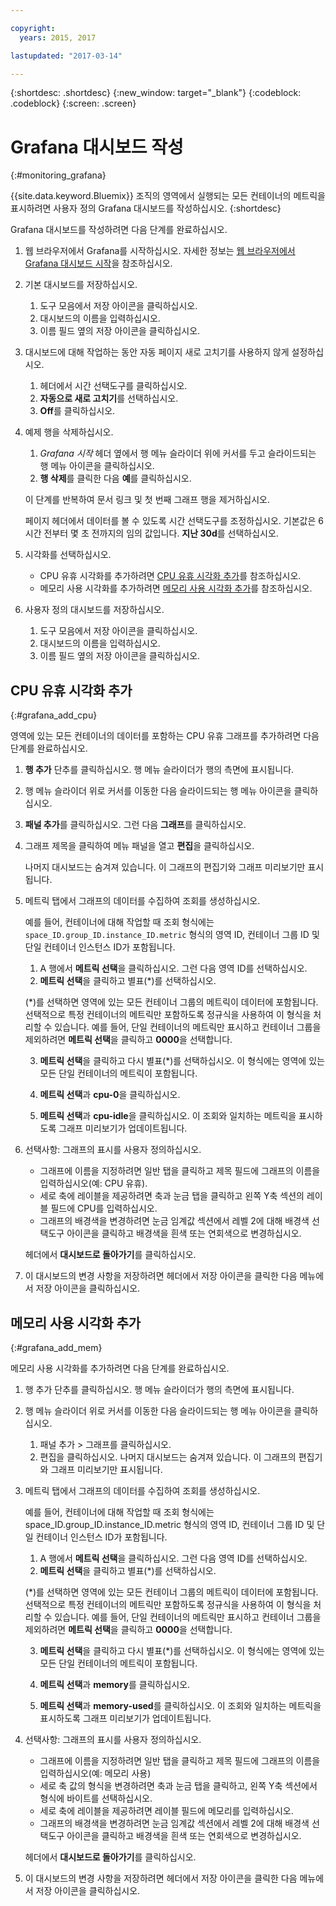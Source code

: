 ```yaml
---

copyright:
  years: 2015, 2017

lastupdated: "2017-03-14"

---
```



{:shortdesc: .shortdesc}
{:new_window: target="_blank"}
{:codeblock: .codeblock}
{:screen: .screen}

# Grafana 대시보드 작성
{:#monitoring_grafana}

{{site.data.keyword.Bluemix}} 조직의 영역에서 실행되는 모든 컨테이너의 메트릭을 표시하려면 사용자 정의 Grafana 대시보드를 작성하십시오.
{:shortdesc}

Grafana 대시보드를 작성하려면 다음 단계를 완료하십시오.

1. 웹 브라우저에서 Grafana를 시작하십시오. 자세한 정보는 [웹 브라우저에서 Grafana 대시보드 시작](monitoring_analyzing_metrics_grafana.html#launch_grafana_from_browser)을 참조하십시오.

2. 기본 대시보드를 저장하십시오.

    1. 도구 모음에서 저장 아이콘을 클릭하십시오. 
    2. 대시보드의 이름을 입력하십시오. 
    3. 이름 필드 옆의 저장 아이콘을 클릭하십시오.
   
3. 대시보드에 대해 작업하는 동안 자동 페이지 새로 고치기를 사용하지 않게 설정하십시오. 

    1. 헤더에서 시간 선택도구를 클릭하십시오.
    2. **자동으로 새로 고치기**를 선택하십시오.
    3. **Off**를 클릭하십시오.
 
 5. 예제 행을 삭제하십시오.
 
     1. *Grafana 시작* 헤더 옆에서 행 메뉴 슬라이더 위에 커서를 두고 슬라이드되는 행 메뉴 아이콘을 클릭하십시오.
     2. **행 삭제**를 클릭한 다음 **예**를 클릭하십시오.
     
     이 단계를 반복하여 문서 링크 및 첫 번째 그래프 행을 제거하십시오. 
     
     페이지 헤더에서 데이터를 볼 수 있도록 시간 선택도구를 조정하십시오. 기본값은 6시간 전부터 몇 초 전까지의 임의 값입니다. **지난 30d**를 선택하십시오.
     
6. 시각화를 선택하십시오.

    * CPU 유휴 시각화를 추가하려면 [CPU 유휴 시각화 추가](monitoring_grafana.html#grafana_add_cpu)를 참조하십시오.
    * 메모리 사용 시각화를 추가하려면 [메모리 사용 시각화 추가](monitoring_grafana.html#grafana_add_mem)를 참조하십시오.
        
7. 사용자 정의 대시보드를 저장하십시오.

    1. 도구 모음에서 저장 아이콘을 클릭하십시오. 
    2. 대시보드의 이름을 입력하십시오. 
    3. 이름 필드 옆의 저장 아이콘을 클릭하십시오.
    

## CPU 유휴 시각화 추가
{:#grafana_add_cpu}

영역에 있는 모든 컨테이너의 데이터를 포함하는 CPU 유휴 그래프를 추가하려면 다음 단계를 완료하십시오.

1. **행 추가** 단추를 클릭하십시오. 행 메뉴 슬라이더가 행의 측면에 표시됩니다.
    
2. 행 메뉴 슬라이더 위로 커서를 이동한 다음 슬라이드되는 행 메뉴 아이콘을 클릭하십시오.

3. **패널 추가**를 클릭하십시오. 그런 다음 **그래프**를 클릭하십시오.

4. 그래프 제목을 클릭하여 메뉴 패널을 열고 **편집**을 클릭하십시오. 

    나머지 대시보드는 숨겨져 있습니다. 이 그래프의 편집기와 그래프 미리보기만 표시됩니다.
    
5. 메트릭 탭에서 그래프의 데이터를 수집하여 조회를 생성하십시오. 

    예를 들어, 컨테이너에 대해 작업할 때 조회 형식에는 `space_ID.group_ID.instance_ID.metric` 형식의 영역 ID, 컨테이너 그룹 ID 및 단일 컨테이너 인스턴스 ID가 포함됩니다.
        
    1. A 행에서 **메트릭 선택**을 클릭하십시오. 그런 다음 영역 ID를 선택하십시오.
    2. **메트릭 선택**을 클릭하고 별표(\*)를 선택하십시오.
    
    (\*)를 선택하면 영역에 있는 모든 컨테이너 그룹의 메트릭이 데이터에 포함됩니다. 선택적으로 특정 컨테이너의 메트릭만 포함하도록 정규식을 사용하여 이 형식을 처리할 수 있습니다. 예를 들어, 단일 컨테이너의 메트릭만 표시하고 컨테이너 그룹을 제외하려면 **메트릭 선택**을 클릭하고 **0000**을 선택합니다.
        
    3. **메트릭 선택**을 클릭하고 다시 별표(\*)를 선택하십시오. 이 형식에는 영역에 있는 모든 단일 컨테이너의 메트릭이 포함됩니다.
        
    4. **메트릭 선택**과 **cpu-0**을 클릭하십시오.
        
    5. **메트릭 선택**과 **cpu-idle**을 클릭하십시오. 이 조회와 일치하는 메트릭을 표시하도록 그래프 미리보기가 업데이트됩니다.
    
6. 선택사항: 그래프의 표시를 사용자 정의하십시오.
    
    * 그래프에 이름을 지정하려면 일반 탭을 클릭하고 제목 필드에 그래프의 이름을 입력하십시오(예: CPU 유휴).
    * 세로 축에 레이블을 제공하려면 축과 눈금 탭을 클릭하고 왼쪽 Y축 섹션의 레이블 필드에 CPU를 입력하십시오.
    * 그래프의 배경색을 변경하려면 눈금 임계값 섹션에서 레벨 2에 대해 배경색 선택도구 아이콘을 클릭하고 배경색을 흰색 또는 연회색으로 변경하십시오.
    
    헤더에서 **대시보드로 돌아가기**를 클릭하십시오.
    
7. 이 대시보드의 변경 사항을 저장하려면 헤더에서 저장 아이콘을 클릭한 다음 메뉴에서 저장 아이콘을 클릭하십시오.


## 메모리 사용 시각화 추가
{:#grafana_add_mem}

메모리 사용 시각화를 추가하려면 다음 단계를 완료하십시오.

1. 행 추가 단추를 클릭하십시오. 행 메뉴 슬라이더가 행의 측면에 표시됩니다.
   
2. 행 메뉴 슬라이더 위로 커서를 이동한 다음 슬라이드되는 행 메뉴 아이콘을 클릭하십시오.

    1. 패널 추가 > 그래프를 클릭하십시오.
    2. 편집을 클릭하십시오. 나머지 대시보드는 숨겨져 있습니다. 이 그래프의 편집기와 그래프 미리보기만 표시됩니다.
    
3. 메트릭 탭에서 그래프의 데이터를 수집하여 조회를 생성하십시오. 

    예를 들어, 컨테이너에 대해 작업할 때 조회 형식에는 space_ID.group_ID.instance_ID.metric 형식의 영역 ID, 컨테이너 그룹 ID 및 단일 컨테이너 인스턴스 ID가 포함됩니다.
        
    1. A 행에서 **메트릭 선택**을 클릭하십시오. 그런 다음 영역 ID를 선택하십시오.
    2. **메트릭 선택**을 클릭하고 별표(\*)를 선택하십시오.
    
    (\*)를 선택하면 영역에 있는 모든 컨테이너 그룹의 메트릭이 데이터에 포함됩니다. 선택적으로 특정 컨테이너의 메트릭만 포함하도록 정규식을 사용하여 이 형식을 처리할 수 있습니다. 예를 들어, 단일 컨테이너의 메트릭만 표시하고 컨테이너 그룹을 제외하려면 **메트릭 선택**을 클릭하고 **0000**을 선택합니다.
    
    3. **메트릭 선택**을 클릭하고 다시 별표(\*)를 선택하십시오. 이 형식에는 영역에 있는 모든 단일 컨테이너의 메트릭이 포함됩니다.
        
    4. **메트릭 선택**과 **memory**를 클릭하십시오. 
        
    5. **메트릭 선택**과 **memory-used**를 클릭하십시오. 이 조회와 일치하는 메트릭을 표시하도록 그래프 미리보기가 업데이트됩니다.
    
6. 선택사항: 그래프의 표시를 사용자 정의하십시오.
    
    * 그래프에 이름을 지정하려면 일반 탭을 클릭하고 제목 필드에 그래프의 이름을 입력하십시오(예: 메모리 사용)
    *  세로 축 값의 형식을 변경하려면 축과 눈금 탭을 클릭하고, 왼쪽 Y축 섹션에서 형식에 바이트를 선택하십시오.
    * 세로 축에 레이블을 제공하려면 레이블 필드에 메모리를 입력하십시오.
    * 그래프의 배경색을 변경하려면 눈금 임계값 섹션에서 레벨 2에 대해 배경색 선택도구 아이콘을 클릭하고 배경색을 흰색 또는 연회색으로 변경하십시오.
    
    헤더에서 **대시보드로 돌아가기**를 클릭하십시오.

7. 이 대시보드의 변경 사항을 저장하려면 헤더에서 저장 아이콘을 클릭한 다음 메뉴에서 저장 아이콘을 클릭하십시오.

